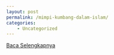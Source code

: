 ```yaml
---
layout: post
permalink: /mimpi-kumbang-dalam-islam/
categories:
    - Uncategorized
---
```


[Baca Selengkapnya](/06)